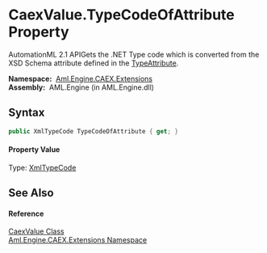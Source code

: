 CaexValue.TypeCodeOfAttribute Property
======================================
AutomationML 2.1 APIGets the .NET Type code which is converted from the XSD Schema attribute defined in the [TypeAttribute][1].

  **Namespace:**  [Aml.Engine.CAEX.Extensions][2]  
  **Assembly:**  AML.Engine (in AML.Engine.dll)

Syntax
------

```csharp
public XmlTypeCode TypeCodeOfAttribute { get; }
```

#### Property Value
Type: [XmlTypeCode][3]

See Also
--------

#### Reference
[CaexValue Class][4]  
[Aml.Engine.CAEX.Extensions Namespace][2]  

[1]: TypeAttribute.md
[2]: ../README.md
[3]: https://docs.microsoft.com/dotnet/api/system.xml.schema.xmltypecode
[4]: README.md
[5]: https://www.automationml.org
[6]: ../../icons/logoShade.png